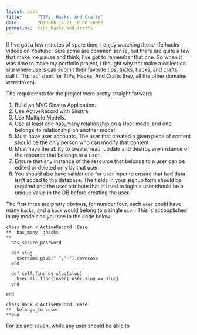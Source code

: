 ```yaml
---
layout: post
title:      "TIPs, Hacks, And Crafts"
date:       2018-06-14 21:10:06 +0000
permalink:  tips_hacks_and_crafts
---
```



If I've got a few minutes of spare time, I enjoy watching those life hacks videos on Youtube. Sure some are common sense, but there are quite a few that make me pause and think; I've got to remember that one. So when it was time to make my portfolio project, i thought why not make a collection site where users can submit their favorite tips, tricks, hacks, and crafts. I call it 'Tiphac' short for TIPs, Hacks, And Crafts (hey, all the other domains were taken).

The requiremnts for the project were pretty straight forward:

1. Build an MVC Sinatra Application.
2. Use ActiveRecord with Sinatra.
3. Use Multiple Models.
4. Use at least one has_many relationship on a User model and one belongs_to relationship on another model
5. Must have user accounts. The user that created a given piece of content should be the only person who can modify that content
6. Must have the abilty to create, read, update and destroy any instance of the resource that belongs to a user.
7. Ensure that any instance of the resource that belongs to a user can be edited or deleted only by that user.
8. You should also have validations for user input to ensure that bad data isn't added to the database. The fields in your signup form should be required and the user attribute that is used to login a user should be a unique value in the DB before creating the user.

The first three are pretty obvious, for number four, each `user` could have many `hacks`, and a `hack` would belong to a single `user`. This is accouplished in my models as you see in the code below:

```
class User < ActiveRecord::Base
**  has_many  :hacks
**
  has_secure_password

  def slug
    username.gsub(" ","-").downcase
  end

  def self.find_by_slug(slug)
    User.all.find{|user| user.slug == slug}
  end

end
```


```
class Hack < ActiveRecord::Base
**  belongs_to :user
**end
```

For six and seven, while any user should be able to 
